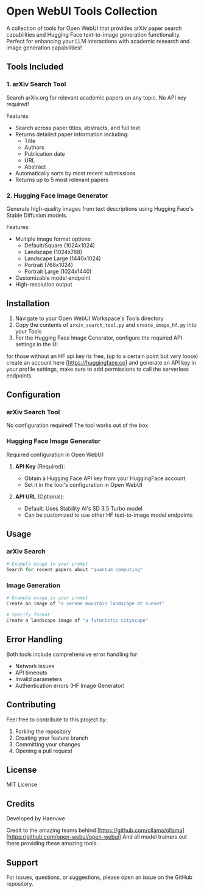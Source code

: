 # Open WebUI Tools Collection

A collection of tools for Open WebUI that provides arXiv paper search capabilities and Hugging Face text-to-image generation functionality. Perfect for enhancing your LLM interactions with academic research and image generation capabilities!

## Tools Included

### 1. arXiv Search Tool
Search arXiv.org for relevant academic papers on any topic. No API key required!

Features:
- Search across paper titles, abstracts, and full text
- Returns detailed paper information including:
  - Title
  - Authors
  - Publication date
  - URL
  - Abstract
- Automatically sorts by most recent submissions
- Returns up to 5 most relevant papers

### 2. Hugging Face Image Generator
Generate high-quality images from text descriptions using Hugging Face's Stable Diffusion models.

Features:
- Multiple image format options:
  - Default/Square (1024x1024)
  - Landscape (1024x768)
  - Landscape Large (1440x1024)
  - Portrait (768x1024)
  - Portrait Large (1024x1440)
- Customizable model endpoint
- High-resolution output

## Installation

1. Navigate to your Open WebUI Workspace's Tools directory
2. Copy the contents of `arxiv_search_tool.py` and `create_image_hf.py` into your Tools
3. For the Hugging Face Image Generator, configure the required API settings in the UI

for those without an HF api key its free, (up to a certain point but very loose) create an account here [https://huggingface.co] and generate an API key in your profile settings, make sure to add permissions to call the serverless endpoints.

## Configuration

### arXiv Search Tool
No configuration required! The tool works out of the box.

### Hugging Face Image Generator
Required configuration in Open WebUI:

1. **API Key** (Required):
   - Obtain a Hugging Face API key from your HuggingFace account
   - Set it in the tool's configuration in Open WebUI

2. **API URL** (Optional):
   - Default: Uses Stability AI's SD 3.5 Turbo model
   - Can be customized to use other HF text-to-image model endpoints

## Usage

### arXiv Search
```python
# Example usage in your prompt
Search for recent papers about "quantum computing"
```

### Image Generation
```python
# Example usage in your prompt
Create an image of "a serene mountain landscape at sunset"

# Specify format
Create a landscape image of "a futuristic cityscape"
```

## Error Handling

Both tools include comprehensive error handling for:
- Network issues
- API timeouts
- Invalid parameters
- Authentication errors (HF Image Generator)

## Contributing

Feel free to contribute to this project by:
1. Forking the repository
2. Creating your feature branch
3. Committing your changes
4. Opening a pull request

## License

MIT License

## Credits

Developed by Haervwe

Credit to the amazing teams behind 
[https://github.com/ollama/ollama]
[https://github.com/open-webui/open-webui]
And all model trainers out there providing these amazing tools.

## Support

For issues, questions, or suggestions, please open an issue on the GitHub repository.
